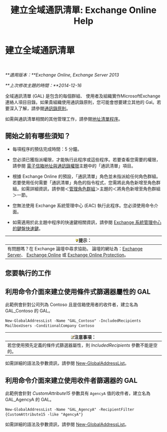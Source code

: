 ﻿---
title: '建立全域通訊清單: Exchange Online Help'
TOCTitle: 建立全域通訊清單
ms:assetid: 59e4955a-8999-4d17-be9f-23a41a23b929
ms:mtpsurl: https://technet.microsoft.com/zh-tw/library/Bb232063(v=EXCHG.150)
ms:contentKeyID: 50473261
ms.date: 05/23/2018
mtps_version: v=EXCHG.150
ms.translationtype: MT
---

# 建立全域通訊清單

 

_**適用版本：**Exchange Online, Exchange Server 2013_

_**上次修改主題的時間：**2014-12-16_

全域通訊清單 (GAL) 是包含的每個群組、 使用者及組織實作MicrosoftExchange連絡人項目目錄。如果貴組織使用通訊錄原則，您可能會想要建立其他的 Gal。若要深入了解，請參閱[通訊錄原則](address-book-policies-exchange-2013-help.md)。

如需與通訊清單相關的其他管理工作，請參閱[地址清單程序](address-list-procedures-exchange-2013-help.md)。

## 開始之前有哪些須知？

  - 每項程序的預估完成時間：5 分鐘。

  - 您必須已獲指派權限，才能執行此程序或這些程序。若要查看您需要的權限，請參閱 [電子信箱地址與通訊錄權限](email-address-and-address-book-permissions-exchange-2013-help.md)主題中的「通訊清單」項目。

  - 根據 Exchange Online 的預設，「通訊清單」角色並未指派給任何角色群組。若要使用任何需要「通訊清單」角色的指令程式，您需將此角色新增至角色群組。如需詳細資訊，請參閱＜[管理角色群組](manage-role-groups-exchange-2013-help.md)＞主題的＜將角色新增至角色群組＞一節。

  - 您無法使用 Exchange 系統管理中心 (EAC) 執行此程序。您必須使用命令介面。

  - 如需適用於此主題中程序的快速鍵相關資訊，請參閱 [Exchange 系統管理中心的鍵盤快速鍵](keyboard-shortcuts-in-the-exchange-admin-center-exchange-online-protection-help.md)。

<table>
<thead>
<tr class="header">
<th><img src="images/Bb124558.tip(EXCHG.150).gif" title="提示" alt="提示" />提示：</th>
</tr>
</thead>
<tbody>
<tr class="odd">
<td>有問題嗎？在 Exchange 論壇中尋求協助。 論壇的網址為：<a href="https://go.microsoft.com/fwlink/p/?linkid=60612">Exchange Server</a>、 <a href="https://go.microsoft.com/fwlink/p/?linkid=267542">Exchange Online</a> 或 <a href="https://go.microsoft.com/fwlink/p/?linkid=285351">Exchange Online Protection</a>。</td>
</tr>
</tbody>
</table>


## 您要執行的工作

## 利用命令介面來建立使用條件式篩選器屬性的 GAL

此範例會針對公司列為 Contoso 且是信箱使用者的收件者，建立名為 GAL\_Contoso 的 GAL。

    New-GlobalAddressList -Name "GAL_Contoso" -IncludedRecipients MailboxUsers -ConditionalCompany Contoso

<table>
<thead>
<tr class="header">
<th><img src="images/Bb124558.note(EXCHG.150).gif" title="注意事項" alt="注意事項" />注意事項：</th>
</tr>
</thead>
<tbody>
<tr class="odd">
<td>若您使用預先定義的條件式篩選器屬性，則 <em>IncludedRecipients</em> 參數不能是空的。</td>
</tr>
</tbody>
</table>


如需詳細的語法及參數資訊，請參閱 [New-GlobalAddressList](https://technet.microsoft.com/zh-tw/library/bb123785\(v=exchg.150\))。

## 利用命令介面來建立使用收件者篩選器的 GAL

此範例會針對 *CustomAttribute15* 參數具有 `AgencyA` 值的收件者，建立名為 GAL\_AgencyA 的 GAL。

    New-GlobalAddressList -Name "GAL_AgencyA" -RecipientFilter {CustomAttribute15 -like "AgencyA"}

如需詳細的語法及參數資訊，請參閱 [New-GlobalAddressList](https://technet.microsoft.com/zh-tw/library/bb123785\(v=exchg.150\))。


